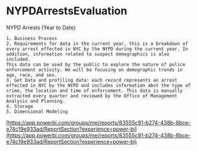 # NYPDArrestsEvaluation
NYPD Arrests (Year to Date)

    1. Business Process
    2. Requirements for data in the current year, this is a breakdown of every arrest effected in NYC by the NYPD during the current year. In addition, information related to suspect demographics is also included. 
    This data can be used by the public to explore the nature of police enforcement activity. We will be focusing on demographic trends in age, race, and sex. 
    3. Get Data and profiling data: each record represents an arrest effected in NYC by the NYPD and includes information abot the type of crime, the location and time of enforcement. This data is manually extracted every quarter and reviewed by the Office of Management Analysis and Planning. 
    4. Storage
    5. Dimensional Modeling
[https://app.powerbi.com/groups/me/reports/83555c91-b274-438b-8bce-e74c19e933ad/ReportSection?experience=power-bi](https://app.powerbi.com/groups/me/reports/83555c91-b274-438b-8bce-e74c19e933ad/ReportSection?experience=power-bi)
